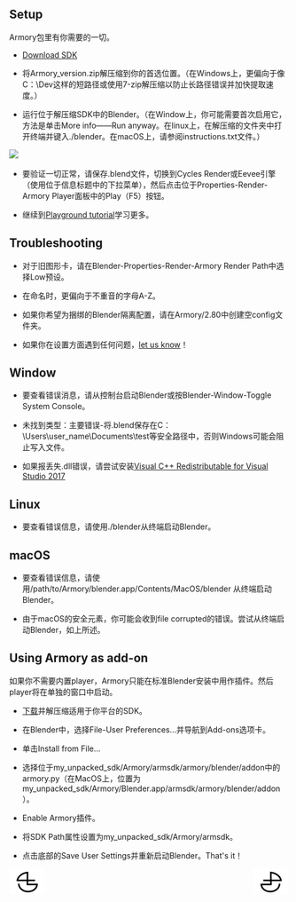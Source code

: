 ## Setup

Armory包里有你需要的一切。

*   [Download SDK](http://armory3d.org/download.html)

*   将Armory_version.zip解压缩到你的首选位置。（在Windows上，更偏向于像C：\Dev这样的短路径或使用7-zip解压缩以防止长路径错误并加快提取速度。）

*   运行位于解压缩SDK中的Blender。（在Window上，你可能需要首次启用它，方法是单击More info——Run anyway。在linux上，在解压缩的文件夹中打开终端并键入./blender。在macOS上，请参阅instructions.txt文件。）

![](https://armory3d.org/manual/getting_started/img/winrun.png)

*   要验证一切正常，请保存.blend文件，切换到Cycles Render或Eevee引擎（使用位于信息标题中的下拉菜单），然后点击位于Properties-Render-Armory Player面板中的Play（F5）按钮。

*   继续到[Playground tutorial](https://github.com/BlenderCN/blenderTutorial/blob/master/armory_docs/Playground.md)学习更多。

## Troubleshooting

*   对于旧图形卡，请在Blender-Properties-Render-Armory Render Path中选择Low预设。

*   在命名时，更偏向于不重音的字母A-Z。

*   如果你希望为捆绑的Blender隔离配置，请在Armory/2.80中创建空config文件夹。

*   如果你在设置方面遇到任何问题，[let us know](http://armory3d.org/community.html)！

## Window

*   要查看错误消息，请从控制台启动Blender或按Blender-Window-Toggle System Console。

*   未找到类型：主要错误-将.blend保存在C：\Users\user_name\Documents\test等安全路径中，否则Windows可能会阻止写入文件。

*   如果报丢失.dll错误，请尝试安装[Visual C++ Redistributable for Visual Studio 2017](https://go.microsoft.com/fwlink/?LinkId=746572)

## Linux

*   要查看错误信息，请使用./blender从终端启动Blender。

## macOS

*   要查看错误信息，请使用/path/to/Armory/blender.app/Contents/MacOS/blender 从终端启动Blender。

*   由于macOS的安全元素，你可能会收到file corrupted的错误。尝试从终端启动Blender，如上所述。

## Using Armory as add-on

如果你不需要内置player，Armory只能在标准Blender安装中用作插件。然后player将在单独的窗口中启动。

*   [下载](http://armory3d.org/download.html)并解压缩适用于你平台的SDK。

*   在Blender中，选择File-User Preferences...并导航到Add-ons选项卡。

*   单击Install from File...

*   选择位于my_unpacked_sdk/Armory/armsdk/armory/blender/addon中的armory.py（在MacOS上，位置为my_unpacked_sdk/Armory/Blender.app/armsdk/armory/blender/addon ）。

*   Enable Armory插件。

*   将SDK Path属性设置为my_unpacked_sdk/Armory/armsdk。

*   点击底部的Save User Settings并重新启动Blender。That's it！


<a href="https://github.com/BlenderCN/blenderTutorial/blob/master/armory_docs/README.md">
  <img src="https://github.com/BlenderCN/blenderTutorial/blob/master/mDrivEngine/blenderpng/logoleft.png" align="left">
</a>
<a href="https://github.com/BlenderCN/blenderTutorial/blob/master/armory_docs/Playground.md">
  <img src="https://github.com/BlenderCN/blenderTutorial/blob/master/mDrivEngine/blenderpng/logoright.png" align="right">
</a>
